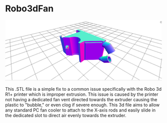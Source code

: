 # Robo3dFan
![](Robo-fan.png)

This .STL file is a simple fix to a common issue specifically with the Robo 3d R1+ printer which is improper extrusion. This issue is caused by the printer not having a dedicated fan vent directed towards the extruder causing the plastic to "bubble," or even clog if severe enough. This 3d file aims to allow any standard PC fan cooler to attach to the X-axis rods and easily slide in the dedicated slot to direct air evenly towards the extruder. 
